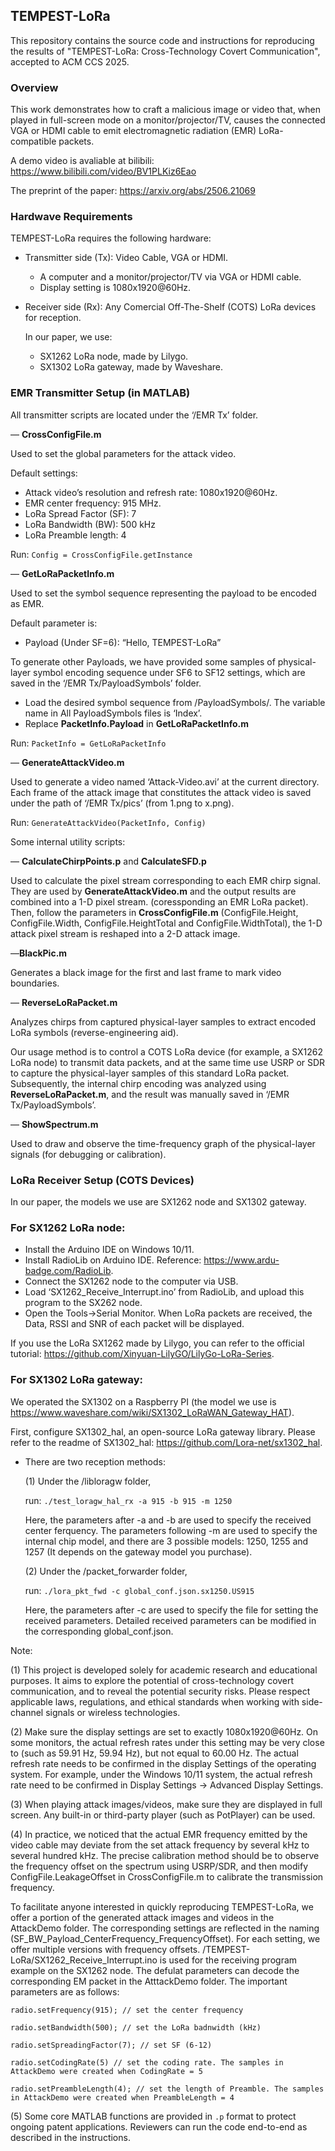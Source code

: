## TEMPEST-LoRa

This repository contains the source code and instructions for reproducing the results of "TEMPEST-LoRa: Cross-Technology Covert Communication", accepted to ACM CCS 2025.

### Overview

This work demonstrates how to craft a malicious image or video that, when played in full-screen mode on a monitor/projector/TV, causes the connected VGA or HDMI cable to emit electromagnetic radiation (EMR)  LoRa-compatible packets. 

A demo video is avaliable at bilibili: https://www.bilibili.com/video/BV1PLKiz6Eao

The preprint of the paper: https://arxiv.org/abs/2506.21069

### Hardwave Requirements

TEMPEST-LoRa requires the following hardware:

- Transmitter side (Tx): Video Cable, VGA or HDMI.
    - A computer and a monitor/projector/TV via VGA or HDMI cable.
    - Display setting is 1080x1920@60Hz.
- Receiver side (Rx): Any Comercial Off-The-Shelf (COTS) LoRa devices for reception.
    
    In our paper, we use:
    
    - SX1262 LoRa node, made by Lilygo.
    - SX1302 LoRa gateway, made by Waveshare.

### EMR Transmitter Setup (in MATLAB)

All transmitter scripts are located under the ‘/EMR Tx’ folder.

— **CrossConfigFile.m**

Used to set the global parameters for the attack video. 

Default settings:

- Attack video’s resolution and refresh rate: 1080x1920@60Hz.
- EMR center frequency: 915 MHz.
- LoRa Spread Factor (SF): 7
- LoRa Bandwidth (BW): 500 kHz
- LoRa Preamble length: 4

Run: `Config = CrossConfigFile.getInstance`

— **GetLoRaPacketInfo.m**

Used to set the symbol sequence representing the payload to be encoded as EMR. 

Default parameter is:

- Payload (Under SF=6): “Hello, TEMPEST-LoRa”

To generate other Payloads, we have provided some samples of physical-layer symbol encoding sequence under SF6 to SF12 settings, which are saved in the ‘/EMR Tx/PayloadSymbols’ folder. 

- Load the desired symbol sequence from /PayloadSymbols/. The variable name in All PayloadSymbols files is ‘Index’.
- Replace **PacketInfo.Payload** in **GetLoRaPacketInfo.m**

Run: `PacketInfo = GetLoRaPacketInfo`

— **GenerateAttackVideo.m**

Used to generate a video named ‘Attack-Video.avi’ at the current directory. Each frame of the attack image that constitutes the attack video is saved under the path of ‘/EMR Tx/pics’ (from 1.png to x.png).

Run: `GenerateAttackVideo(PacketInfo, Config)`

Some internal utility scripts:

—  **CalculateChirpPoints.p** and **CalculateSFD.p**

Used to calculate the pixel stream corresponding to each EMR chirp signal.  They are used by **GenerateAttackVideo.m** and the output results are combined into a 1-D pixel stream. (coressponding an EMR LoRa packet). Then, follow the parameters in **CrossConfigFile.m** (ConfigFile.Height, ConfigFile.Width, ConfigFile.HeightTotal and ConfigFile.WidthTotal), the 1-D attack pixel stream is reshaped into a 2-D attack image.

—**BlackPic.m**

Generates a black image for the first and last frame to mark video boundaries.

— **ReverseLoRaPacket.m**

Analyzes chirps from captured physical-layer samples to extract encoded LoRa symbols (reverse-engineering aid).

Our usage method is to control a COTS LoRa device (for example, a SX1262 LoRa node) to transmit data packets, and at the same time use USRP or SDR to capture the physical-layer samples of this standard LoRa packet. Subsequently, the internal chirp encoding was analyzed using **ReverseLoRaPacket.m**, and the result was manually saved in ‘/EMR Tx/PayloadSymbols’.

— **ShowSpectrum.m**

Used to draw and observe the time-frequency graph of the physical-layer signals (for debugging or calibration).

### LoRa Receiver Setup (COTS Devices)

In our paper, the models we use are SX1262 node and SX1302 gateway.

### For SX1262 LoRa node:

- Install the Arduino IDE on Windows 10/11.
- Install RadioLib on Arduino IDE. Reference: https://www.ardu-badge.com/RadioLib.
- Connect the SX1262 node to the computer via USB.
- Load ‘SX1262_Receive_Interrupt.ino’ from RadioLib, and upload this program to the SX262 node.
- Open the Tools→Serial Monitor. When LoRa packets are received, the Data, RSSI and SNR of each packet will be displayed.

If you use the LoRa SX1262 made by Lilygo, you can refer to the official tutorial: https://github.com/Xinyuan-LilyGO/LilyGo-LoRa-Series. 

### For SX1302 LoRa gateway:

We operated the SX1302 on a Raspberry PI (the model we use is https://www.waveshare.com/wiki/SX1302_LoRaWAN_Gateway_HAT). 

First, configure SX1302_hal, an open-source LoRa gateway library. Please refer to the readme of SX1302_hal: https://github.com/Lora-net/sx1302_hal.

- There are two reception methods:
    
    (1) Under the /libloragw folder,
    
    run: `./test_loragw_hal_rx -a 915 -b 915 -m 1250`
    
    Here, the parameters after -a and -b are used to specify the received center ferquency. The parameters following -m are used to specify the internal chip model, and there are 3 possible models: 1250, 1255 and 1257 (It depends on the gateway model you purchase).
    
    (2) Under the /packet_forwarder folder,
    
    run: `./lora_pkt_fwd -c global_conf.json.sx1250.US915`
    
    Here, the parameters after -c are used to specify the file for setting the received parameters. Detailed received parameters can be modified in the corresponding global_conf.json.
    

Note:

(1) This project is developed solely for academic research and educational purposes. It aims to explore the potential of cross-technology covert communication, and to reveal the potential security risks. Please respect applicable laws, regulations, and ethical standards when working with side-channel signals or wireless technologies.

(2) Make sure the display settings are set to exactly 1080x1920@60Hz. On some monitors, the actual refresh rates under this setting may be very close to (such as 59.91 Hz, 59.94 Hz), but not equal to 60.00 Hz. The actual refresh rate needs to be confirmed in the display Settings of the operating system. For example, under the Windows 10/11 system, the actual refresh rate need to be confirmed in Display Settings -> Advanced Display Settings.

(3) When playing attack images/videos, make sure they are displayed in full screen. Any built-in or third-party player (such as PotPlayer) can be used.

(4) In practice, we noticed that the actual EMR frequency emitted by the video cable may deviate from the set attack frequency by several kHz to several hundred kHz. The precise calibration method should be to observe the frequency offset on the spectrum using USRP/SDR, and then modify ConfigFile.LeakageOffset in CrossConfigFile.m to calibrate the transmission frequency. 

To facilitate anyone interested in quickly reproducing TEMPEST-LoRa, we offer a portion of the generated attack images and videos in the AttackDemo folder. The corresponding settings are reflected in the naming (SF_BW_Payload_CenterFrequency_FrequencyOffset). For each setting, we offer multiple versions with frequency offsets. /TEMPEST-LoRa/SX1262_Receive_Interrupt.ino is used for the receiving program example on the SX1262 node. The defulat parameters can decode the corresponding EM packet in the AtttackDemo folder. The important parameters are as follows:

`radio.setFrequency(915); // set the center frequency`

`radio.setBandwidth(500); // set the LoRa badnwidth (kHz)`

`radio.setSpreadingFactor(7); // set SF (6-12)`

`radio.setCodingRate(5) // set the coding rate. The samples in AttackDemo were created when CodingRate = 5`

`radio.setPreambleLength(4); // set the length of Preamble. The samples in AttackDemo were created when PreambleLength = 4`

(5) Some core MATLAB functions are provided in `.p` format to protect ongoing patent applications. Reviewers can run the code end-to-end as described in the instructions.